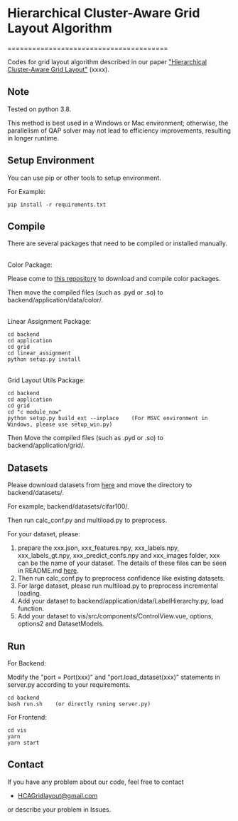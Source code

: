 Hierarchical Cluster-Aware Grid Layout Algorithm
===========================

=======================================

Codes for grid layout algorithm described in our paper ["Hierarchical Cluster-Aware Grid Layout"](https://xxxx) (xxxx).

Note
----------
Tested on python 3.8.

This method is best used in a Windows or Mac environment; otherwise, the parallelism of QAP solver may not lead to efficiency improvements, resulting in longer runtime.

Setup Environment
----------
You can use pip or other tools to setup environment.

For Example:
```
pip install -r requirements.txt
```



Compile
----------
There are several packages that need to be compiled or installed manually.

\
Color Package:

Please come to [this repository](https://xxxx) to download and compile color packages.

Then move the compiled files (such as .pyd or .so) to backend/application/data/color/.

\
Linear Assignment Package:
```
cd backend
cd application
cd grid
cd linear_assignment
python setup.py install
```

\
Grid Layout Utils Package:
```
cd backend
cd application
cd grid
cd "c module_now"
python setup.py build_ext --inplace    (For MSVC environment in Windows, please use setup_win.py)
```
Then Move the compiled files (such as .pyd or .so) to backend/application/grid/.

Datasets
----------
Please download datasets from [here](https://drive.google.com/drive/folders/15R0ghoW9YkYbnDaU8NXQy6IqdnKPoLYm) and move the directory to backend/datasets/.

For example, backend/datasets/cifar100/.

Then run calc_conf.py and multiload.py to preprocess.

For your dataset, please:
1. prepare the xxx.json, xxx_features.npy, xxx_labels.npy, xxx_labels_gt.npy, xxx_predict_confs.npy and xxx_images folder, xxx can be the name of your dataset. The details of these files can be seen in README.md [here](https://drive.google.com/drive/folders/15R0ghoW9YkYbnDaU8NXQy6IqdnKPoLYm). 
2. Then run calc_conf.py to preprocess confidence like existing datasets.
3. For large dataset, please run multiload.py to preprocess incremental loading.
4. Add your dataset to backend/application/data/LabelHierarchy.py, load function.
5. Add your dataset to vis/src/components/ControlView.vue, options, options2 and DatasetModels.

Run
----------
For Backend:

Modify the "port = Port(xxx)" and "port.load_dataset(xxx)" statements in server.py according to your requirements.
```
cd backend
bash run.sh    (or directly runing server.py)
```

For Frontend:
```
cd vis
yarn
yarn start
```


## Contact
If you have any problem about our code, feel free to contact
- HCAGridlayout@gmail.com

or describe your problem in Issues.
